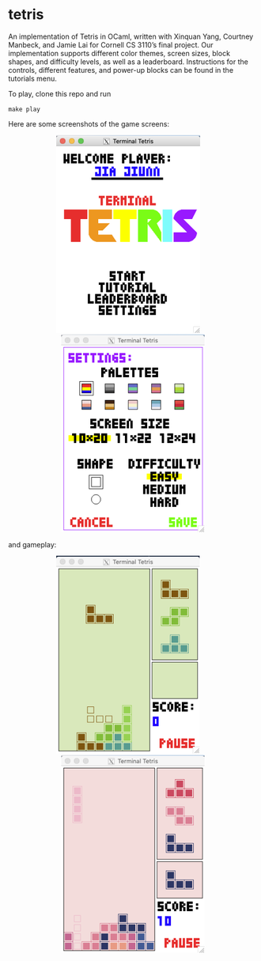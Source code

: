 # tetris

An implementation of Tetris in OCaml, written with Xinquan Yang, Courtney Manbeck, and Jamie Lai for Cornell CS 3110’s final project. Our implementation supports different color themes, screen sizes, block shapes, and difficulty levels, as well as a leaderboard. Instructions for the controls, different features, and power-up blocks can be found in the tutorials menu. 

To play, clone this repo and run
```
make play
```

Here are some screenshots of the game screens:
<p align="center">
  <img src="screenshots/screenshot_1.png" height="400">&nbsp;&nbsp;&nbsp;&nbsp;&nbsp;<img src="screenshots/screenshot_2.png"
    height="400">
</p>
 
and gameplay:
<p align="center">
  <img src="screenshots/screenshot_3.png"
    height="400">&nbsp;&nbsp;&nbsp;&nbsp;&nbsp;<img src="screenshots/screenshot_4.png"
    height="400">
</p>